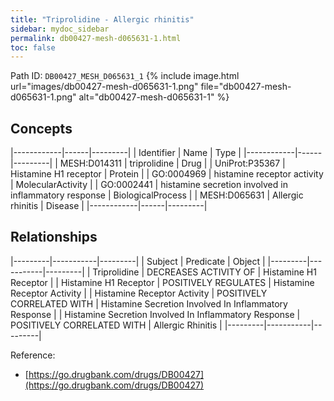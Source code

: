 ```yaml
---
title: "Triprolidine - Allergic rhinitis"
sidebar: mydoc_sidebar
permalink: db00427-mesh-d065631-1.html
toc: false 
---
```



Path ID: `DB00427_MESH_D065631_1`
{% include image.html url="images/db00427-mesh-d065631-1.png" file="db00427-mesh-d065631-1.png" alt="db00427-mesh-d065631-1" %}

## Concepts

|------------|------|---------|
| Identifier | Name | Type    |
|------------|------|---------|
| MESH:D014311 | triprolidine | Drug |
| UniProt:P35367 | Histamine H1 receptor | Protein |
| GO:0004969 | histamine receptor activity | MolecularActivity |
| GO:0002441 | histamine secretion involved in inflammatory response | BiologicalProcess |
| MESH:D065631 | Allergic rhinitis | Disease |
|------------|------|---------|

## Relationships

|---------|-----------|---------|
| Subject | Predicate | Object  |
|---------|-----------|---------|
| Triprolidine | DECREASES ACTIVITY OF | Histamine H1 Receptor |
| Histamine H1 Receptor | POSITIVELY REGULATES | Histamine Receptor Activity |
| Histamine Receptor Activity | POSITIVELY CORRELATED WITH | Histamine Secretion Involved In Inflammatory Response |
| Histamine Secretion Involved In Inflammatory Response | POSITIVELY CORRELATED WITH | Allergic Rhinitis |
|---------|-----------|---------|

Reference: 
  - [https://go.drugbank.com/drugs/DB00427](https://go.drugbank.com/drugs/DB00427)
